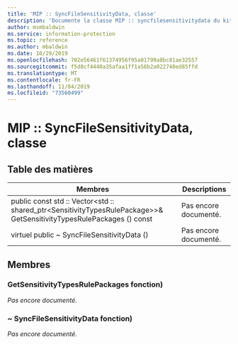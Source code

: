 ```yaml
---
title: 'MIP :: SyncFileSensitivityData, classe'
description: 'Documente la classe MIP :: syncfilesensitivitydata du kit de développement logiciel (SDK) Microsoft Information Protection (MIP).'
author: msmbaldwin
ms.service: information-protection
ms.topic: reference
ms.author: mbaldwin
ms.date: 10/29/2019
ms.openlocfilehash: 702e56461f61374956f95a01799a8bc81ae32557
ms.sourcegitcommit: f5d8cf4440a35afaa1ff1a58b2a022740ed85ffd
ms.translationtype: MT
ms.contentlocale: fr-FR
ms.lasthandoff: 11/04/2019
ms.locfileid: "73560499"
---
```

# <a name="class-mipsyncfilesensitivitydata"></a>MIP :: SyncFileSensitivityData, classe 
  
## <a name="summary"></a>Table des matières
 Membres                        | Descriptions                                
--------------------------------|---------------------------------------------
public const std :: Vector\<std :: shared_ptr\<SensitivityTypesRulePackage\>\>& GetSensitivityTypesRulePackages () const  | Pas encore documenté.
virtuel public ~ SyncFileSensitivityData ()  | Pas encore documenté.
  
## <a name="members"></a>Membres
  
### <a name="getsensitivitytypesrulepackages-function"></a>GetSensitivityTypesRulePackages fonction)
_Pas encore documenté._

  
### <a name="syncfilesensitivitydata-function"></a>~ SyncFileSensitivityData fonction)
_Pas encore documenté._
